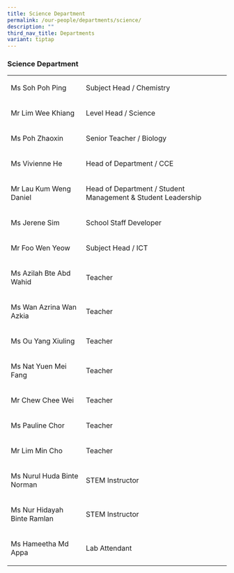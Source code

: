 ```yaml
---
title: Science Department
permalink: /our-people/departments/science/
description: ""
third_nav_title: Departments
variant: tiptap
---
```

<h3><strong>Science Department</strong></h3>
<p></p>
<table style="minWidth: 50px">
<colgroup>
<col>
<col>
</colgroup>
<tbody>
<tr>
<td rowspan="1" colspan="1">
<p>Ms Soh Poh Ping</p>
</td>
<td rowspan="1" colspan="1">
<p>Subject Head / Chemistry</p>
</td>
</tr>
<tr>
<td rowspan="1" colspan="1">
<p>Mr Lim Wee Khiang</p>
</td>
<td rowspan="1" colspan="1">
<p>Level Head / Science</p>
</td>
</tr>
<tr>
<td rowspan="1" colspan="1">
<p>Ms Poh Zhaoxin</p>
</td>
<td rowspan="1" colspan="1">
<p>Senior Teacher / Biology</p>
</td>
</tr>
<tr>
<td rowspan="1" colspan="1">
<p>Ms Vivienne He</p>
</td>
<td rowspan="1" colspan="1">
<p>Head of Department / CCE</p>
</td>
</tr>
<tr>
<td rowspan="1" colspan="1">
<p>Mr Lau Kum Weng Daniel</p>
</td>
<td rowspan="1" colspan="1">
<p>Head of Department / Student Management &amp; Student Leadership</p>
</td>
</tr>
<tr>
<td rowspan="1" colspan="1">
<p>Ms Jerene Sim</p>
</td>
<td rowspan="1" colspan="1">
<p>School Staff Developer</p>
</td>
</tr>
<tr>
<td rowspan="1" colspan="1">
<p>Mr Foo Wen Yeow</p>
</td>
<td rowspan="1" colspan="1">
<p>Subject Head / ICT</p>
</td>
</tr>
<tr>
<td rowspan="1" colspan="1">
<p>Ms Azilah Bte Abd Wahid</p>
</td>
<td rowspan="1" colspan="1">
<p>Teacher</p>
</td>
</tr>
<tr>
<td rowspan="1" colspan="1">
<p>Ms Wan Azrina Wan Azkia</p>
</td>
<td rowspan="1" colspan="1">
<p>Teacher</p>
</td>
</tr>
<tr>
<td rowspan="1" colspan="1">
<p>Ms Ou Yang Xiuling</p>
</td>
<td rowspan="1" colspan="1">
<p>Teacher</p>
</td>
</tr>
<tr>
<td rowspan="1" colspan="1">
<p>Ms Nat Yuen Mei Fang</p>
</td>
<td rowspan="1" colspan="1">
<p>Teacher</p>
</td>
</tr>
<tr>
<td rowspan="1" colspan="1">
<p>Mr Chew Chee Wei</p>
</td>
<td rowspan="1" colspan="1">
<p>Teacher</p>
</td>
</tr>
<tr>
<td rowspan="1" colspan="1">
<p>Ms Pauline Chor</p>
</td>
<td rowspan="1" colspan="1">
<p>Teacher</p>
</td>
</tr>
<tr>
<td rowspan="1" colspan="1">
<p>Mr Lim Min Cho</p>
</td>
<td rowspan="1" colspan="1">
<p>Teacher</p>
</td>
</tr>
<tr>
<td rowspan="1" colspan="1">
<p>Ms Nurul Huda Binte Norman</p>
</td>
<td rowspan="1" colspan="1">
<p>STEM Instructor</p>
</td>
</tr>
<tr>
<td rowspan="1" colspan="1">
<p>Ms Nur Hidayah Binte Ramlan</p>
</td>
<td rowspan="1" colspan="1">
<p>STEM Instructor</p>
</td>
</tr>
<tr>
<td rowspan="1" colspan="1">
<p>Ms Hameetha Md Appa</p>
</td>
<td rowspan="1" colspan="1">
<p>Lab Attendant</p>
</td>
</tr>
</tbody>
</table>
<p></p>